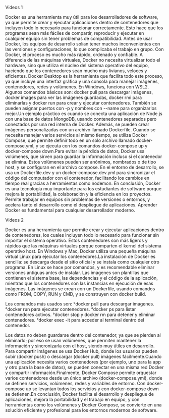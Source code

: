 Videos 1

Docker es una herramienta muy útil para los desarrolladores de software, ya que permite crear y ejecutar aplicaciones dentro de contenedores que incluyen todo lo necesario para funcionar correctamente. Esto hace que los programas sean más fáciles de compartir, reproducir y ejecutar en cualquier equipo sin tener problemas de compatibilidad. Antes de usar Docker, los equipos de desarrollo solían tener muchos inconvenientes con las versiones y configuraciones, lo que complicaba el trabajo en grupo. Con Docker, el proceso es mucho más rápido, ordenado y confiable. A diferencia de las máquinas virtuales, Docker no necesita virtualizar todo el hardware, sino que utiliza el núcleo del sistema operativo del equipo, haciendo que los contenedores sean mucho más livianos, veloces y eficientes.
Docker Desktop es la herramienta que facilita todo este proceso, ya que incluye una interfaz gráfica y una consola para manejar imágenes, contenedores, redes y volúmenes. En Windows, funciona con WSL2. Algunos comandos básicos son: docker pull para descargar imágenes, docker images para ver las imágenes guardadas, docker rmi para eliminarlas y docker run para crear y ejecutar contenedores. También se pueden asignar puertos con -p y nombres con --name para organizarlos mejor.Un ejemplo práctico es cuando se conecta una aplicación de Node.js con una base de datos MongoDB, usando contenedores separados pero conectados por una red interna de Docker. Además, se pueden crear imágenes personalizadas con un archivo llamado Dockerfile. Cuando se necesita manejar varios servicios al mismo tiempo, se utiliza Docker Compose, que permite definir todo en un solo archivo llamado docker-compose.yml, y se ejecuta con los comandos docker-compose up y docker-compose down.Para evitar la pérdida de datos, Docker usa volúmenes, que sirven para guardar la información incluso si el contenedor se elimina. Estos volúmenes pueden ser anónimos, nombrados o de tipo host, y se configuran en el archivo compose. En el entorno de desarrollo, se usa un Dockerfile.dev y un docker-compose.dev.yml para sincronizar el código del computador con el contenedor, facilitando los cambios en tiempo real gracias a herramientas como nodemon.
En conclusión, Docker es una tecnología muy importante para los estudiantes de software porque mejora la portabilidad, la colaboración y la eficiencia en los proyectos. Permite trabajar en equipos sin problemas de versiones o entornos, y acelera tanto el desarrollo como el despliegue de aplicaciones. Aprender Docker es fundamental para cualquier desarrollador moderno.

Videos 2

Docker es una herramienta que permite crear y ejecutar aplicaciones dentro de contenedores, los cuales incluyen todo lo necesario para funcionar sin importar el sistema operativo. Estos contenedores son más ligeros y rápidos que las máquinas virtuales porque comparten el kernel del sistema operativo host. En Windows y Mac, Docker utiliza una pequeña máquina virtual Linux para ejecutar los contenedores.La instalación de Docker es sencilla: se descarga desde el sitio oficial y se instala como cualquier otro programa. En Linux se hace por comandos, y es recomendable eliminar versiones antiguas antes de instalar.
Las imágenes son plantillas que contienen el sistema base, las dependencias y el código de la aplicación, mientras que los contenedores son las instancias en ejecución de esas imágenes. Las imágenes se crean con un Dockerfile, usando comandos como FROM, COPY, RUN y CMD, y se construyen con docker build.

Los comandos más usados son:
°docker pull para descargar imágenes.
°docker run para ejecutar contenedores.
°docker ps para listar contenedores activos.
°docker stop y docker rm para detener y eliminar contenedores.
°docker exec -it para acceder al terminal dentro del contenedor.

Los datos no deben guardarse dentro del contenedor, ya que se pierden al eliminarlo; por eso se usan volúmenes, que permiten mantener la información y sincronizarla con el host, siendo muy útiles en desarrollo.
Para compartir imágenes se usa Docker Hub, donde los usuarios pueden subir (docker push) o descargar (docker pull) imágenes fácilmente.Cuando una aplicación necesita varios contenedores (por ejemplo, uno para la app y otro para la base de datos), se pueden conectar en una misma red Docker y compartir información.Finalmente, Docker Compose permite orquestar varios contenedores desde un único archivo (docker-compose.yml), donde se definen servicios, volúmenes, redes y variables de entorno. Con docker-compose up se levantan todos los servicios y con docker-compose down se detienen.En conclusión, Docker facilita el desarrollo y despliegue de aplicaciones, mejora la portabilidad y el trabajo en equipo, y con herramientas como los volúmenes y Docker Compose, se convierte en una solución eficiente y profesional para los entornos modernos de software.
